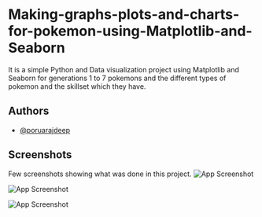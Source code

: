 
# Making-graphs-plots-and-charts-for-pokemon-using-Matplotlib-and-Seaborn

It is a simple Python and Data visualization project using Matplotlib and Seaborn for generations 1 to 7 pokemons and the different types of pokemon and the skillset which they have.


## Authors

- [@poruarajdeep](https://www.github.com/poruarajdeep)


## Screenshots
Few screenshots showing what was done in this project.
![App Screenshot](https://imgur.com/oIoR1tH.png)



![App Screenshot](https://i.imgur.com/o0eF98t.png)


![App Screenshot](https://i.imgur.com/0uLJcBY.png)


